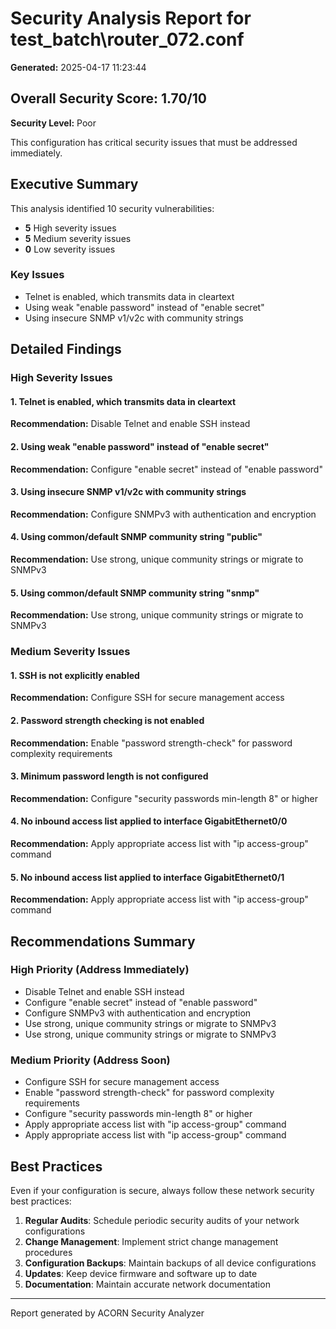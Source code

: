 # Security Analysis Report for test_batch\router_072.conf

**Generated:** 2025-04-17 11:23:44

## Overall Security Score: 1.70/10

**Security Level:** Poor

This configuration has critical security issues that must be addressed immediately.

## Executive Summary

This analysis identified 10 security vulnerabilities:
- **5** High severity issues
- **5** Medium severity issues
- **0** Low severity issues

### Key Issues

- Telnet is enabled, which transmits data in cleartext
- Using weak "enable password" instead of "enable secret"
- Using insecure SNMP v1/v2c with community strings

## Detailed Findings

### High Severity Issues

#### 1. Telnet is enabled, which transmits data in cleartext

**Recommendation:** Disable Telnet and enable SSH instead

#### 2. Using weak "enable password" instead of "enable secret"

**Recommendation:** Configure "enable secret" instead of "enable password"

#### 3. Using insecure SNMP v1/v2c with community strings

**Recommendation:** Configure SNMPv3 with authentication and encryption

#### 4. Using common/default SNMP community string "public"

**Recommendation:** Use strong, unique community strings or migrate to SNMPv3

#### 5. Using common/default SNMP community string "snmp"

**Recommendation:** Use strong, unique community strings or migrate to SNMPv3

### Medium Severity Issues

#### 1. SSH is not explicitly enabled

**Recommendation:** Configure SSH for secure management access

#### 2. Password strength checking is not enabled

**Recommendation:** Enable "password strength-check" for password complexity requirements

#### 3. Minimum password length is not configured

**Recommendation:** Configure "security passwords min-length 8" or higher

#### 4. No inbound access list applied to interface GigabitEthernet0/0

**Recommendation:** Apply appropriate access list with "ip access-group" command

#### 5. No inbound access list applied to interface GigabitEthernet0/1

**Recommendation:** Apply appropriate access list with "ip access-group" command

## Recommendations Summary

### High Priority (Address Immediately)

- Disable Telnet and enable SSH instead
- Configure "enable secret" instead of "enable password"
- Configure SNMPv3 with authentication and encryption
- Use strong, unique community strings or migrate to SNMPv3
- Use strong, unique community strings or migrate to SNMPv3

### Medium Priority (Address Soon)

- Configure SSH for secure management access
- Enable "password strength-check" for password complexity requirements
- Configure "security passwords min-length 8" or higher
- Apply appropriate access list with "ip access-group" command
- Apply appropriate access list with "ip access-group" command

## Best Practices

Even if your configuration is secure, always follow these network security best practices:

1. **Regular Audits**: Schedule periodic security audits of your network configurations
2. **Change Management**: Implement strict change management procedures
3. **Configuration Backups**: Maintain backups of all device configurations
4. **Updates**: Keep device firmware and software up to date
5. **Documentation**: Maintain accurate network documentation

---
Report generated by ACORN Security Analyzer

